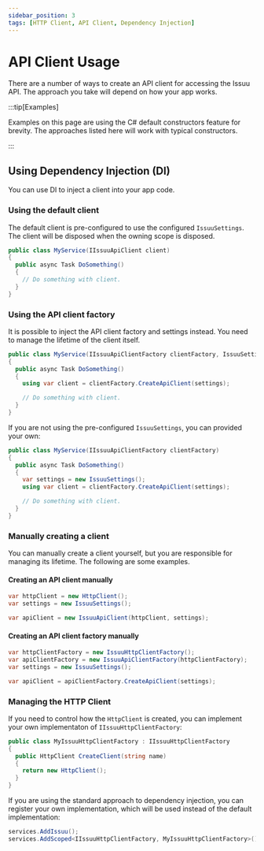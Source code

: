 ```yaml
---
sidebar_position: 3
tags: [HTTP Client, API Client, Dependency Injection]
---
```


# API Client Usage

There are a number of ways to create an API client for accessing the Issuu API. The approach you take will depend on how your app works.

:::tip[Examples]

Examples on this page are using the C# default constructors feature for brevity. The approaches listed here will work with typical constructors.

:::

## Using Dependency Injection (DI)

You can use DI to inject a client into your app code. 

### Using the default client

The default client is pre-configured to use the configured `IssuuSettings`. The client will be disposed when the owning scope is disposed.

```csharp
public class MyService(IIssuuApiClient client)
{
  public async Task DoSomething()
  {
    // Do something with client.
  }
}
```

### Using the API client factory

It is possible to inject the API client factory and settings instead. You need to manage the lifetime of the client itself.

```csharp
public class MyService(IIssuuApiClientFactory clientFactory, IssuuSettings settings)
{
  public async Task DoSomething()
  {
    using var client = clientFactory.CreateApiClient(settings);

    // Do something with client.
  }
}
```

If you are not using the pre-configured `IssuuSettings`, you can provided your own:

```csharp
public class MyService(IIssuuApiClientFactory clientFactory)
{
  public async Task DoSomething()
  {
    var settings = new IssuuSettings();
    using var client = clientFactory.CreateApiClient(settings);

    // Do something with client.
  }
}
```

### Manually creating a client

You can manually create a client yourself, but you are responsible for managing its lifetime. The following are some examples.

#### Creating an API client manually

```csharp
var httpClient = new HttpClient();
var settings = new IssuuSettings();

var apiClient = new IssuuApiClient(httpClient, settings);
```

#### Creating an API client factory manually

```csharp
var httpClientFactory = new IssuuHttpClientFactory();
var apiClientFactory = new IssuuApiClientFactory(httpClientFactory);
var settings = new IssuuSettings();

var apiClient = apiClientFactory.CreateApiClient(settings);
```

### Managing the HTTP Client

If you need to control how the `HttpClient` is created, you can implement your own implementaton of `IIssuuHttpClientFactory`:

```csharp
public class MyIssuuHttpClientFactory : IIssuuHttpClientFactory
{
  public HttpClient CreateClient(string name)
  {
    return new HttpClient();
  }
}
```

If you are using the standard approach to dependency injection, you can register your own implementation, which will be used instead of the default implementation:

```csharp
services.AddIssuu();
services.AddScoped<IIssuuHttpClientFactory, MyIssuuHttpClientFactory>();
```